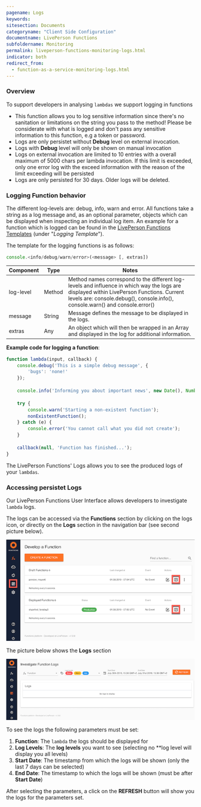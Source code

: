 ```yaml
---
pagename: Logs
keywords:
sitesection: Documents
categoryname: "Client Side Configuration"
documentname: LivePerson Functions
subfoldername: Monitoring
permalink: liveperson-functions-monitoring-logs.html
indicator: both
redirect_from:
  - function-as-a-service-monitoring-logs.html
---
```

### Overview
To support developers in analysing `lambdas` we support logging in functions
<div class="important">
<ul>
<li>This function allows you to log sensitive information since there's no sanitation or limitations on the string you pass to the method! Please be considerate with what is logged and don't pass any sensitive information to this function, e.g a token or password.</li>
<li>Logs are only persistet without <b>Debug</b> level on external invocation.</li>
<li>Logs with <b>Debug</b> level will only be shown on manual invocation</li>
<li>Logs on external invocation are limited to 10 entries with a overall maximum of 5000 chars per lambda invocation. If this limit is exceeded, only one error log with the exceed information with the reason of the limit exceeding will be persisted</li>
<li>Logs are only persisted for 30 days. Older logs will be deleted.</li>
</ul>
</div>

### Logging Function behavior

[Missing Screenshot]: <> (Let's add a screenshot of the IyF log result screen here.)

The different log-levels are: debug, info, warn and error. All functions take a string as a log message and, as an optional parameter, objects which can be displayed when inspecting an individual log item. An example for a function which is logged can be found in the [LivePerson Functions Templates](function-as-a-service-templates.html) (under "*Logging Template*").

The template for the logging functions is as follows:

```javascript
console.<info/debug/warn/error>(<message> [, extras])
```

<table>
<thead>
	<tr>
		<th>Component</th>
		<th>Type</th>
		<th>Notes</th>
	</tr>
</thead>
<tbody>
  <tr>
    <td>log-level</td>
    <td>Method</td>
    <td>Method names correspond to the different log-levels and influence in which way the logs are displayed within LivePerson Functions. Current levels are:
console.debug(), console.info(), console.warn() and console.error()</td>
  </tr>
  <tr>
    <td>message</td>
    <td>String</td>
    <td>Message defines the message to be displayed in the logs.</td>
  </tr>
  <tr>
    <td>extras</td>
    <td>Any</td>
    <td>An object which will then be wrapped in an Array and displayed in the log for additional information.</td>
  </tr>
</tbody>
</table>

**Example code for logging a function**:

```javascript
function lambda(input, callback) {
	console.debug('This is a simple debug message', {
		'bugs': 'none!'
	});

	console.info('Informing you about important news', new Date(), Number.MAX_SAFE_INTEGER);

	try {
		console.warn('Starting a non-existent function');
		nonExistentFunction();
	} catch (e) {
		console.error('You cannot call what you did not create');
	}

	callback(null, 'Function has finished...');
}
```


The LivePerson Functions' Logs allows you to see the produced logs of your `lambdas`.

### Accessing persistet Logs

Our LivePerson Functions User Interface allows developers to investigate `lambda` logs.

The logs can be accessed via the **Functions** section by clicking on the logs icon, or directly on the **Logs** section in the navigation bar (see second picture below). 

![](img/faas-functions.png)

The picture below shows the **Logs** section

![](img/faas-logs.png)

To see the logs the following parameters must be set:

1. **Function**: The `lambda` the logs should be displayed for
2. **Log Levels**: The **log levels** you want to see (selecting no **log level will display you all levels)
3. **Start Date**: The timestamp from which the logs will be shown (only the last 7 days can be selected)
4. **End Date**: The timestamp to which the logs will be shown (must be after **Start Date**)

After selecting the parameters, a click on the **REFRESH** button will show you the logs for the parameters set.
